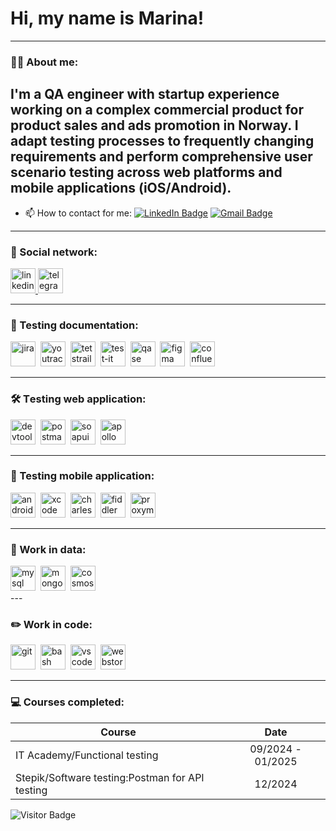 # Hi, my name is Marina!

---

### 👨‍💻 About me:

I'm a QA engineer with startup experience working on a complex commercial product for product sales and ads promotion in Norway. I adapt testing processes to frequently changing requirements and perform comprehensive user scenario testing across web platforms and mobile applications (iOS/Android).
- 
- 📫 How to contact for me: [![LinkedIn Badge](https://img.shields.io/badge/-@marinafrolova-blue?style=flat&logo=LinkedIn&logoColor=white)](http://www.linkedin.com/in/frolovamarina) [![Gmail Badge](https://img.shields.io/badge/-Gmail-red?style=flat&logo=Gmail&logoColor=white)](mailto:solimari.frolex@gmail.com)

---

### 🤝 Social network:

  <div id="badges">
    <a href="https://www.linkedin.com/in/frolovamarina/" target="_blank">
      <img src="https://cdn-icons-png.flaticon.com/512/2504/2504799.png" width="40" height="40" alt="linkedin" />
    </a>
    <a href="https://t.me/Marinapall" target="_blank">
      <img src="https://cdn-icons-png.flaticon.com/512/2111/2111646.png" width="40" height="40" alt="telegram" />
    </a>
  </div>

---

### 📁 Testing documentation:

<div>
  <img src="https://cdn.jsdelivr.net/gh/devicons/devicon/icons/jira/jira-original.svg" title="jira" alt="jira" width="40" height="40"/>&nbsp
  <img src="https://upload.wikimedia.org/wikipedia/commons/thumb/8/8d/YouTrack_Icon.svg/1024px-YouTrack_Icon.svg.png?20200803082248" title="youtrack" alt="youtrack" width="40" height="40"/>&nbsp
  <img src="https://codahosted.io/packs/21236/unversioned/assets/LOGO/ba1091c59bab89cd2fd0f289622731fe16113d7b00905abe64759c313a4b73b76c1b0426076ed76cb74752234c734131df46992d5b8b48fc13e264240e4f7119f736cfeb64df36ded54b5cbf6198b9cadedf18dd0cac5c7dbcd16e6336c29363cd1292ba" title="testrail" alt="tetstrail" width="40" height="40"/>&nbsp
  <img src="https://docs.testit.software/images/testit_logo_icon_blue.png" title="test-it" alt="test-it" width="40" height="40"/>&nbsp
  <img src="https://cdn.brandfetch.io/idy_3xttWU/w/400/h/400/theme/dark/icon.jpeg?c=1dxbfHSJFAPEGdCLU4o5B" title="qase" alt="qase" width="40" height="40"/>&nbsp
  <img src="https://cdn.jsdelivr.net/gh/devicons/devicon/icons/figma/figma-original.svg" title="figma" alt="figma" width="40" height="40"/>&nbsp
  <img src="https://img.icons8.com/?size=100&id=gYRR6rys6REq&format=png&color=000000" title="confluence" alt="confluence" width="40" height="40"/>&nbsp
</div>

---

### 🛠 Тesting web application:

<div>
  <img src="https://d33wubrfki0l68.cloudfront.net/38b5c953a4667366685d55db55d057c86db1fc54/a0fdc/static/acae6b24d940347661ca901ea07f47c1/chrome-dev-logo-icon.png" title="devtools" alt="devtools" width="40" height="40"/>&nbsp
  <img src="https://encrypted-tbn0.gstatic.com/images?q=tbn:ANd9GcT-TB9d5YXwtKhv4NWbpeTBVveYvcxu9gMJng&s" title="postman" alt="postman" width="40" height="40"/>&nbsp
  <img src="https://static0.smartbear.co/smartbearbrand/media/images/home/soapui-icon.svg" title="soapui" alt="soapui" width="40" height="40"/>&nbsp
  <img src="https://img.icons8.com/?size=100&id=ktSS1TBte4xa&format=png&color=000000" title="apollo" alt="apollo" width="40" height="40"/>&nbsp 
</div>

---

### 📱 Testing mobile application:

<div>
  <img src="https://cdn.jsdelivr.net/gh/devicons/devicon/icons/androidstudio/androidstudio-original.svg" title="android-studio" alt="android-studio" width="40" height="40"/>&nbsp
  <img src="https://cdn.jsdelivr.net/gh/devicons/devicon/icons/xcode/xcode-original.svg" title="xcode" alt="xcode" width="40" height="40"/>&nbsp
  <img src="https://cdn.icon-icons.com/icons2/3053/PNG/512/charles_proxy_macos_bigsur_icon_190302.png" title="charles-proxy" alt="charles-proxy" width="40" height="40"/>&nbsp
  <img src="https://pbs.twimg.com/profile_images/1552455055336296448/Wo_Ox6--_400x400.jpg" title="fiddler" alt="fiddler" width="40" height="40"/>&nbsp
  <img src="https://pbs.twimg.com/profile_images/1589614420766126080/slAIVDtr_400x400.jpg" title="proxyman" alt="proxyman" width="40" height="40"/>&nbsp
</div>


---

### 💾 Work in data:
<div>
<img src="https://cdn.jsdelivr.net/gh/devicons/devicon/icons/mysql/mysql-original.svg" title="mysql" alt="mysql" width="40" height="40"/>&nbsp
<img src="https://cdn.jsdelivr.net/gh/devicons/devicon/icons/mongodb/mongodb-original.svg" title="mongodb" alt="mongodb" width="40" height="40"/>&nbsp
<img src="https://linkurious.com/images/uploads/2022/02/image-4.png" title="cosmosdb" alt="cosmosdb" width="40" height="40"/>&nbsp
</div>
---

### ✏️ Work in code:

<div>
  <img src="https://cdn.jsdelivr.net/gh/devicons/devicon/icons/git/git-original.svg" title="git" alt="git" width="40" height="40"/>&nbsp
  <img src="https://upload.wikimedia.org/wikipedia/commons/thumb/4/4b/Bash_Logo_Colored.svg/1024px-Bash_Logo_Colored.svg.png?20180723054350" title="bash" alt="bash" width="40" height="40"/>&nbsp
  <img src="https://cdn.jsdelivr.net/gh/devicons/devicon/icons/vscode/vscode-original.svg" title="vscode" alt="vscode" width="40" height="40"/>&nbsp
  <img src="https://upload.wikimedia.org/wikipedia/commons/7/71/WebStorm_Icon.png" width="40" height="40" title="webstorm" alt="webstorm"/>&nbsp
</div>

---

 ### 💻 Courses completed:

| Course                                          |       Date        |
|-------------------------------------------------|:-----------------:|
| IT Academy/Functional testing                   | 09/2024 - 01/2025 |
| Stepik/Software testing:Postman for API testing |      12/2024      |


![Visitor Badge](https://visitor-badge.laobi.icu/badge?page_id=marina-frolova)